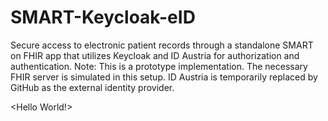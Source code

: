 # SMART-Keycloak-eID
Secure access to electronic patient records through a standalone SMART on FHIR app that utilizes Keycloak and ID Austria for authorization and authentication. Note: This is a prototype implementation. The necessary FHIR server is simulated in this setup. ID Austria is temporarily replaced by GitHub as the external identity provider.

<Hello World!>